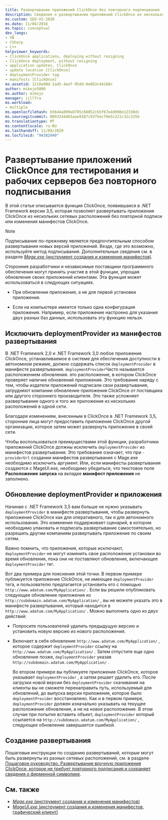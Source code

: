 ```yaml
---
title: Развертывание приложений ClickOnce без повторного подписывания
description: Сведения о развертывании приложений ClickOnce из нескольких сетевых расположений без повторного подписывания или изменения манифестов ClickOnce.
ms.custom: SEO-VS-2020
ms.date: 11/04/2016
ms.topic: conceptual
dev_langs:
- VB
- CSharp
- C++
helpviewer_keywords:
- ClickOnce applications, deploying without resigning
- ClickOnce deployment, without resigning
- application updates, ClickOnce
- update location [ClickOnce]
- deploymentProvider tag
- manifests [ClickOnce]
ms.assetid: 1218a98d-1ad5-4eef-95dd-0e0b3c44168c
author: mikejo5000
ms.author: mikejo
manager: jillfra
ms.workload:
- multiple
ms.openlocfilehash: b5644a890a8705c68852cb5f67e4d998e12338dc
ms.sourcegitcommit: 0893244403aae9187c9375ecf0e5c221c32c225b
ms.translationtype: MT
ms.contentlocale: ru-RU
ms.lasthandoff: 11/09/2020
ms.locfileid: "94382940"
---
```

# <a name="deploy-clickonce-applications-for-testing-and-production-servers-without-resigning"></a>Развертывание приложений ClickOnce для тестирования и рабочих серверов без повторного подписывания
В этой статье описывается функция ClickOnce, появившаяся в .NET Framework версии 3,5, которая позволяет развертывать приложения ClickOnce из нескольких сетевых расположений без повторной подписи или изменения манифестов ClickOnce.

> [!NOTE]
> Подписывание по-прежнему является предпочтительным способом развертывания новых версий приложений. Везде, где это возможно, используйте метод подписывания. Дополнительные сведения см. в разделе [ *Mage.exe* (инструмент создания и изменения манифестов)](/dotnet/framework/tools/mage-exe-manifest-generation-and-editing-tool).

 Сторонние разработчики и независимые поставщики программного обеспечения могут принять участие в этой функции, упрощая обновление своих приложений клиентами. Эта функция может использоваться в следующих ситуациях.

- При обновлении приложения, а не для первой установки приложения.

- Если на компьютере имеется только одна конфигурация приложения. Например, если приложение настроено для указания двух разных баз данных, использовать эту функцию нельзя.

## <a name="exclude-deploymentprovider-from-deployment-manifests"></a>Исключить deploymentProvider из манифестов развертывания
 В .NET Framework 2,0 и .NET Framework 3,0 любое приложение ClickOnce, устанавливаемое в системе для обеспечения доступности в автономном режиме, должно содержать список `deploymentProvider` в манифесте развертывания. `deploymentProvider`Часто называется расположением обновления. это расположение, в котором ClickOnce проверяет наличие обновлений приложения. Это требование наряду с тем, чтобы издатели приложений подписали свои развертывания, затрудняют компании обновление приложения ClickOnce от поставщика или другого стороннего производителя. Это также усложняет развертывание одного и того же приложения из нескольких расположений в одной сети.

 Благодаря изменениям, внесенным в ClickOnce в .NET Framework 3,5, сторонние лица могут предоставить приложение ClickOnce другой организации, которое затем может развернуть приложение в своей сети.

 Чтобы воспользоваться преимуществами этой функции, разработчики приложений ClickOnce должны исключить `deploymentProvider` из манифестов развертывания. Это требование означает, что при `-providerUrl` создании манифестов развертывания с Mage.exe необходимо исключить аргумент. Или, если манифесты развертывания создаются с MageUI.exe, необходимо убедиться, что текстовое поле **Расположение запуска** на вкладке **манифест приложения** не заполнено.

## <a name="deploymentprovider-and-application-updates"></a>Обновление deploymentProvider и приложения
 Начиная с .NET Framework 3,5 вам больше не нужно указывать `deploymentProvider` в манифесте развертывания, чтобы развернуть приложение ClickOnce как для оперативного, так и для автономного использования. Это изменение поддерживает сценарий, в котором необходимо упаковать и подписать развертывание самостоятельно, но разрешить другим компаниям развертывать приложение по своим сетям.

 Важно помнить, что приложения, которые исключают, `deploymentProvider` не могут изменить свое расположение установки во время обновления, пока они не поставляют обновление, включающее `deploymentProvider` тег.

 Вот два примера для пояснения этой точки. В первом примере публикуется приложение ClickOnce, не имеющее `deploymentProvider` тега, и пользователю предлагается установить его с помощью `http://www.adatum.com/MyApplication/` . Если вы решили опубликовать следующее обновление приложения из `http://subdomain.adatum.com/MyApplication/` , вы не можете указать это в манифесте развертывания, который находится в `http://www.adatum.com/MyApplication/` . Можно выполнить одно из двух действий:

- Попросите пользователей удалить предыдущую версию и установить новую версию из нового расположения.

- Включает в себя обновление `http://www.adatum.com/MyApplication/` , которое содержит `deploymentProvider` ссылку на `http://www.adatum.com/MyApplication/` . Затем отпустите еще одно обновление позже, `deploymentProvider` указав `http://subdomain.adatum.com/MyApplication/` .

  Во втором примере вы публикуете приложение ClickOnce, которое указывает `deploymentProvider` , а затем решает удалить его. После загрузки новой версии без `deploymentProvider` скачивания на клиенты вы не сможете перенаправить путь, используемый для обновлений, до выпуска версии приложения, которое было `deploymentProvider` восстановлено. Как и в первом примере, `deploymentProvider` должен изначально указывать на текущее расположение обновления, а не на новое расположение. В этом случае при попытке вставить объект, `deploymentProvider` который ссылается на `http://subdomain.adatum.com/MyApplication/` , следующее обновление завершается ошибкой.

## <a name="create-a-deployment"></a>Создание развертывания
 Пошаговые инструкции по созданию развертываний, которые могут быть развернуты из разных сетевых расположений, см. в разделе [Пошаговое руководство. Развертывание вручную приложения ClickOnce, которое не требует повторного подписания и сохраняет сведения о фирменной символике](../deployment/walkthrough-manually-deploying-a-clickonce-app-no-re-signing-required.md).

## <a name="see-also"></a>См. также
- [*Mage.exe* (инструмент создания и изменения манифестов)](/dotnet/framework/tools/mage-exe-manifest-generation-and-editing-tool)
- [*MageUI.exe* (инструмент создания и изменения манифестов, графический клиент)](/dotnet/framework/tools/mageui-exe-manifest-generation-and-editing-tool-graphical-client)
